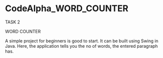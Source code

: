 # CodeAlpha_WORD_COUNTER

TASK 2

WORD COUNTER

A simple project for beginners is good to start. It can be built
using Swing in Java. Here, the application tells you the no of
words, the entered paragraph has.
